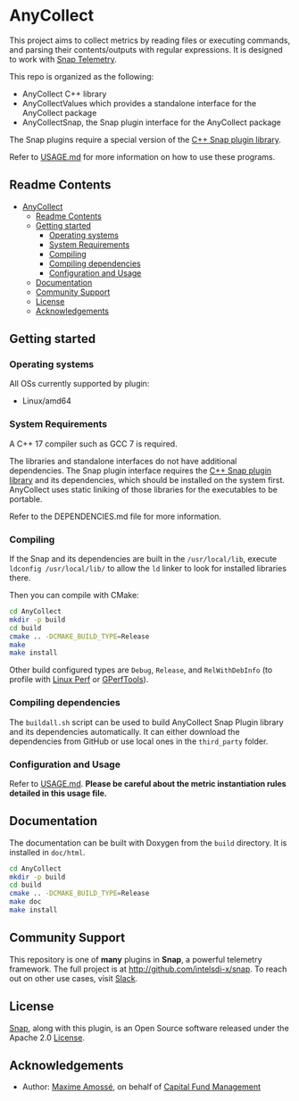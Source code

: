 # AnyCollect

<!--
Copyright 2018 CFM (www.cfm.fr)

Licensed under the Apache License, Version 2.0 (the "License");
you may not use this file except in compliance with the License.
You may obtain a copy of the License at

    http://www.apache.org/licenses/LICENSE-2.0

Unless required by applicable law or agreed to in writing, software
distributed under the License is distributed on an "AS IS" BASIS,
WITHOUT WARRANTIES OR CONDITIONS OF ANY KIND, either express or implied.
See the License for the specific language governing permissions and
limitations under the License.
-->


This project aims to collect metrics by reading files or executing commands, and parsing their contents/outputs with regular expressions. It is designed to work with [Snap Telemetry](http://snap-telemetry.io).

This repo is organized as the following:
- AnyCollect C++ library
- AnyCollectValues which provides a standalone interface for the AnyCollect package
- AnyCollectSnap, the Snap plugin interface for the AnyCollect package

The Snap plugins require a special version of the [C++ Snap plugin library](https://github.com/Maxime999/snap-plugin-lib-cpp).

Refer to [USAGE.md](USAGE.md) for more information on how to use these programs.


## Readme Contents
- [AnyCollect](#anycollect)
    - [Readme Contents](#readme-contents)
    - [Getting started](#getting-started)
        - [Operating systems](#operating-systems)
        - [System Requirements](#system-requirements)
        - [Compiling](#compiling)
        - [Compiling dependencies](#compiling-dependencies)
        - [Configuration and Usage](#configuration-and-usage)
    - [Documentation](#documentation)
    - [Community Support](#community-support)
    - [License](#license)
    - [Acknowledgements](#acknowledgements)


## Getting started
### Operating systems
All OSs currently supported by plugin:
* Linux/amd64

### System Requirements
A C++ 17 compiler such as GCC 7 is required.

The libraries and standalone interfaces do not have additional dependencies. The Snap plugin interface requires the [C++ Snap plugin library](https://github.com/Maxime999/snap-plugin-lib-cpp) and its dependencies, which should be installed on the system first. AnyCollect uses static liniking of those libraries for the executables to be portable.

Refer to the DEPENDENCIES.md file for more information.


### Compiling
If the Snap and its dependencies are built in the `/usr/local/lib`, execute `ldconfig /usr/local/lib/` to allow the `ld` linker to look for installed libraries there.

Then you can compile with CMake:

``` bash
cd AnyCollect
mkdir -p build
cd build
cmake .. -DCMAKE_BUILD_TYPE=Release
make
make install
```

Other build configured types are `Debug`, `Release`, and `RelWithDebInfo` (to profile with [Linux Perf](https://perf.wiki.kernel.org/index.php/Main_Page) or [GPerfTools](https://gperftools.github.io/gperftools/)).

### Compiling dependencies
The `buildall.sh` script can be used to build AnyCollect Snap Plugin library and its dependencies automatically. It can either download the dependencies from GitHub or use local ones in the `third_party` folder.

### Configuration and Usage
Refer to [USAGE.md](USAGE.md). **Please be careful about the metric instantiation rules detailed in this usage file.**


## Documentation
The documentation can be built with Doxygen from the `build` directory. It is installed in `doc/html`.

``` bash
cd AnyCollect
mkdir -p build
cd build
cmake .. -DCMAKE_BUILD_TYPE=Release
make doc
make install
```


## Community Support
This repository is one of **many** plugins in **Snap**, a powerful telemetry framework. The full project is at http://github.com/intelsdi-x/snap.
To reach out on other use cases, visit [Slack](http://slack.snap-telemetry.io).


## License
[Snap](http://github.com/intelsdi-x/snap), along with this plugin, is an Open Source software released under the Apache 2.0 [License](LICENSE).


## Acknowledgements
* Author: [Maxime Amossé](https://github.com/Maxime999), on behalf of [Capital Fund Management](https://www.cfm.fr)
